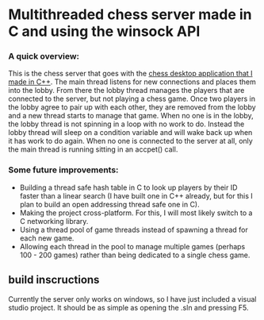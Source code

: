 # Multithreaded chess server made in C and using the winsock API

### A quick overview:
This is the chess server that goes with the [chess desktop application that I made in C++](https://github.com/oskarGrr/MultiplayerChess). The main thread listens for new connections and places them into the lobby. From there the lobby thread manages the players that are connected to the server, but not playing a chess game. Once two players in the lobby agree to pair up with each other, they are removed from the lobby and a new thread starts to manage that game. When no one is in the lobby, the lobby thread is not spinning in a loop with no work to do. Instead the lobby thread will sleep on a condition variable and will wake back up when it has work to do again. When no one is connected to the server at all, only the main thread is running sitting in an accpet() call.

### Some future improvements:
* Building a thread safe hash table in C to look up players by their ID faster than a linear search (I have built one in C++ already, but for this I plan to build an open addressing thread safe one in C).
* Making the project cross-platform. For this, I will most likely switch to a C networking library.
* Using a thread pool of game threads instead of spawning a thread for each new game.
* Allowing each thread in the pool to manage multiple games (perhaps 100 - 200 games) rather than being dedicated to a single chess game.

## build inscructions
Currently the server only works on windows, so I have just included a visual studio project.
It should be as simple as opening the .sln and pressing F5.